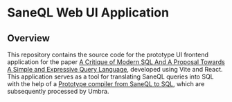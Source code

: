 # SaneQL Web UI Application 

## Overview

This repository contains the source code for the prototype UI frontend application for the paper <a href="https://www.cidrdb.org/cidr2024/papers/p48-neumann.pdf">A Critique of Modern SQL And A Proposal Towards A Simple and Expressive Query Language</a>, developed using Vite and React. This application serves as a tool for translating SaneQL queries into SQL with the help of a <a href="https://github.com/neumannt/saneql">Prototype compiler from SaneQL to SQL</a>, which are subsequently processed by Umbra.
